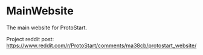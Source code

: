 # MainWebsite
The main website for ProtoStart.

Project reddit post: https://www.reddit.com/r/ProtoStart/comments/ma38cb/protostart_website/

